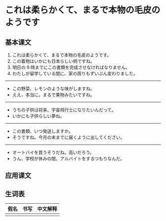 # これは柔らかくて、まるで本物の毛皮のようです

## 基本课文

1. これは柔らかくて、まるで本物の毛皮のようです。
2. この着物はいかにも日本らしい柄ですね。
3. 明日の 9 時までにこの書類を完成させなければなりません。
4. わたしが留学している間に、家の周りもずいぶん変わりました。

---

- この野菜、レモンのような味がしますね。
- ええ、本当に。まるで果物みたいですね。

---

- うちの子供は将来、宇宙飛行士になりたいんだって。
- いかにも子供らしい夢ね。

---

- この書類、いつ発送しますか。
- そうですね。今月の末までに届くように出してください。

---

- オートバイを買うそうだね。高いだろう。
- うん、学校が休みの間、アルバイトをするつもりなんだ。

## 应用课文

## 生词表

| 假名 | 书写 | 中文解释 |
| ---- | ---- | -------- |
|      |      |          |
